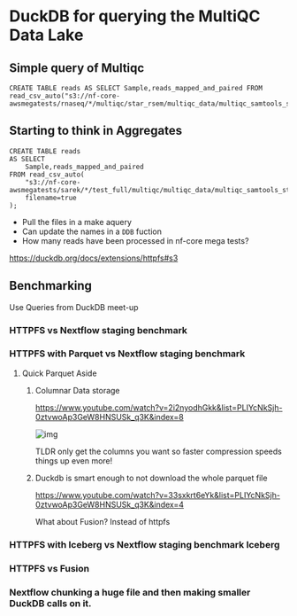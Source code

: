 # DuckDB for querying the MultiQC Data Lake


## Simple query of Multiqc

    CREATE TABLE reads AS SELECT Sample,reads_mapped_and_paired FROM read_csv_auto("s3://nf-core-awsmegatests/rnaseq/*/multiqc/star_rsem/multiqc_data/multiqc_samtools_stats.txt");


## Starting to think in Aggregates

    CREATE TABLE reads
    AS SELECT
        Sample,reads_mapped_and_paired
    FROM read_csv_auto(
        "s3://nf-core-awsmegatests/sarek/*/test_full/multiqc/multiqc_data/multiqc_samtools_stats.txt",
        filename=true
    );

-   Pull the files in a make aquery
-   Can update the names in a `DDB` fuction
-   How many reads have been processed in nf-core mega tests?

<https://duckdb.org/docs/extensions/httpfs#s3>


## Benchmarking

Use Queries from DuckDB meet-up


### HTTPFS vs Nextflow staging benchmark


### HTTPFS with Parquet vs Nextflow staging benchmark

1.  Quick Parquet Aside

    1.  Columnar Data storage
    
        <https://www.youtube.com/watch?v=2i2nyodhGkk&list=PLIYcNkSjh-0ztvwoAp3GeW8HNSUSk_q3K&index=8>
        
        ![img](img/why-columnar.png)
        
        TLDR only get the columns you want so faster
        compression speeds things up even more!
    
    2.  Duckdb is smart enough to not download the whole parquet file
    
        <https://www.youtube.com/watch?v=33sxkrt6eYk&list=PLIYcNkSjh-0ztvwoAp3GeW8HNSUSk_q3K&index=4>
        
        What about Fusion? Instead of httpfs


### HTTPFS with Iceberg vs Nextflow staging benchmark Iceberg


### HTTPFS vs Fusion


### Nextflow chunking a huge file and then making smaller DuckDB calls on it.

